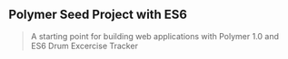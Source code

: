 ## Polymer Seed Project with ES6

> A starting point for building web applications with Polymer 1.0 and ES6
> Drum Excercise Tracker
